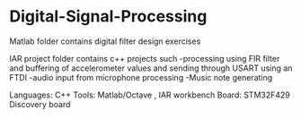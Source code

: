 # Digital-Signal-Processing


Matlab folder contains  digital filter design exercises

IAR project folder contains c++ projects such 
-processing using FIR filter and buffering of accelerometer values and sending through USART using an FTDI
-audio input from microphone processing
-Music note generating 


Languages:  C++
Tools: Matlab/Octave , IAR workbench
Board: STM32F429 Discovery board
